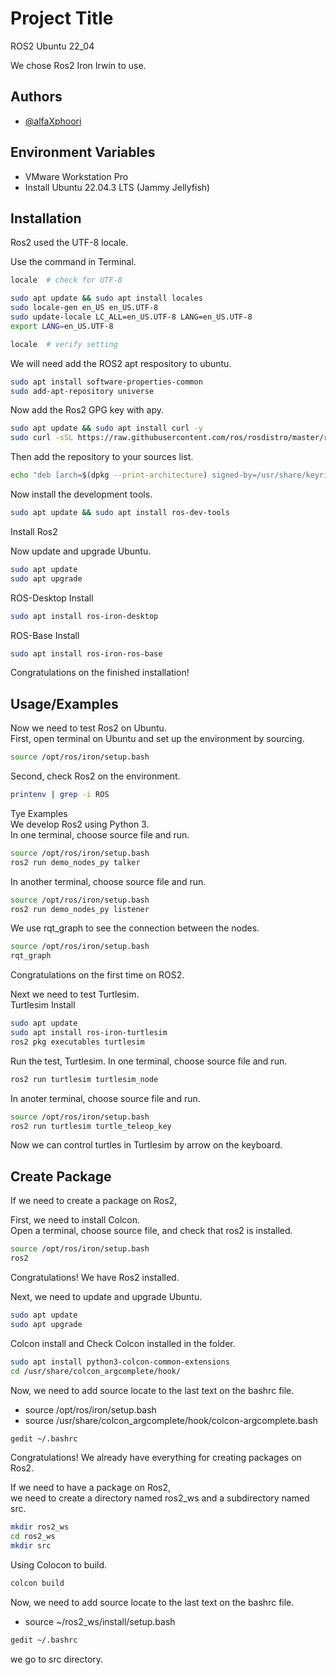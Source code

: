 # Project Title

ROS2 Ubuntu 22_04

We chose Ros2 Iron Irwin to use.
## Authors

- [@alfaXphoori](https://www.github.com/alfaXphoori)


## Environment Variables

- VMware Workstation Pro
- Install Ubuntu 22.04.3 LTS (Jammy Jellyfish)


## Installation
 
Ros2 used the UTF-8 locale.

Use the command in Terminal. 

```bash
locale  # check for UTF-8

sudo apt update && sudo apt install locales
sudo locale-gen en_US en_US.UTF-8
sudo update-locale LC_ALL=en_US.UTF-8 LANG=en_US.UTF-8
export LANG=en_US.UTF-8

locale  # verify setting
```

We will need add the ROS2 apt respository to ubuntu.

```bash
sudo apt install software-properties-common
sudo add-apt-repository universe
```

Now add the Ros2 GPG key with apy.
```bash
sudo apt update && sudo apt install curl -y
sudo curl -sSL https://raw.githubusercontent.com/ros/rosdistro/master/ros.key -o /usr/share/keyrings/ros-archive-keyring.gpg
```

Then add the repository to your sources list.
```bash 
echo "deb [arch=$(dpkg --print-architecture) signed-by=/usr/share/keyrings/ros-archive-keyring.gpg] http://packages.ros.org/ros2/ubuntu $(. /etc/os-release && echo $UBUNTU_CODENAME) main" | sudo tee /etc/apt/sources.list.d/ros2.list > /dev/null
```

Now install the development tools.
```bash
sudo apt update && sudo apt install ros-dev-tools
```

Install Ros2

Now update and upgrade Ubuntu.
```bash
sudo apt update
sudo apt upgrade
```

ROS-Desktop Install
```bash
sudo apt install ros-iron-desktop
```

ROS-Base Install
```bash
sudo apt install ros-iron-ros-base
```

Congratulations on the finished installation! 
## Usage/Examples

Now we need to test Ros2 on Ubuntu.\
First, open terminal on Ubuntu and set up the environment by sourcing.
```bash
source /opt/ros/iron/setup.bash
```

Second, check Ros2 on the environment.
```bash
printenv | grep -i ROS
```

Tye Examples\
We develop Ros2 using Python 3.\
In one terminal, choose source file and run.
```bash
source /opt/ros/iron/setup.bash
ros2 run demo_nodes_py talker
```

In another terminal, choose source file and run.
```bash
source /opt/ros/iron/setup.bash
ros2 run demo_nodes_py listener
```

We use rqt_graph to see the connection between the nodes.
```bash
source /opt/ros/iron/setup.bash
rqt_graph
```
Congratulations on the first time on ROS2.

Next we need to test Turtlesim.\
Turtlesim Install
```bash
sudo apt update
sudo apt install ros-iron-turtlesim 
ros2 pkg executables turtlesim
```

Run the test, Turtlesim.
In one terminal, choose source file and run.
```bash
ros2 run turtlesim turtlesim_node
```

In anoter terminal, choose source file and run.
```bash
source /opt/ros/iron/setup.bash
ros2 run turtlesim turtle_teleop_key
```

Now we can control turtles in Turtlesim by arrow on the keyboard.
## Create Package
If we need to create a package on Ros2,

First, we need to install Colcon.\
Open a terminal, choose source file, and check that ros2 is installed.

```bash
source /opt/ros/iron/setup.bash
ros2
```

Congratulations! We have Ros2 installed.  

Next, we need to update and upgrade Ubuntu.

```bash
sudo apt update
sudo apt upgrade
```

Colcon install and Check Colcon installed in the folder.
```bash
sudo apt install python3-colcon-common-extensions
cd /usr/share/colcon_argcomplete/hook/
```
Now, we need to add source locate to the last text on the bashrc file.

- source /opt/ros/iron/setup.bash
- source /usr/share/colcon_argcomplete/hook/colcon-argcomplete.bash

```bash
gedit ~/.bashrc
```

Congratulations! We already have everything for creating packages on Ros2.

If we need to have a package on Ros2, \
we need to create a directory named ros2_ws and a subdirectory named src.
```bash
mkdir ros2_ws
cd ros2_ws
mkdir src
```
Using Colocon to build.
```bash
colcon build
```
Now, we need to add source locate to the last text on the bashrc file.
- source ~/ros2_ws/install/setup.bash
 ```bash
gedit ~/.bashrc
```
we go to src directory.
